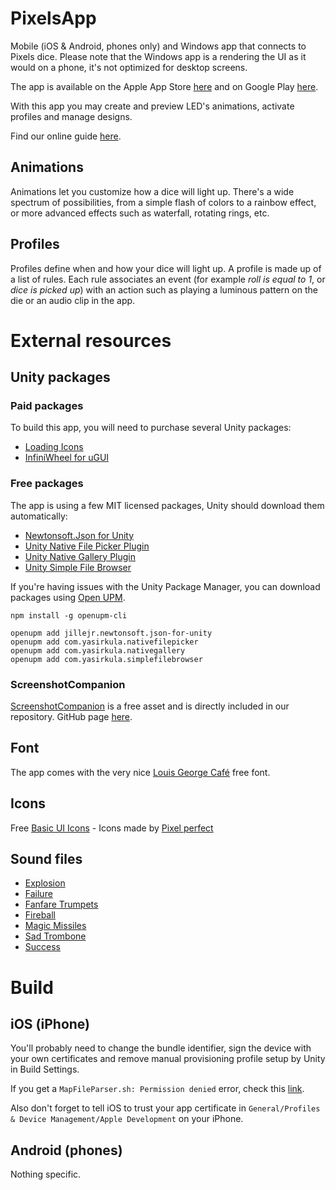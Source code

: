 # PixelsApp

Mobile (iOS & Android, phones only) and Windows app that connects to Pixels dice.
Please note that the Windows app is a rendering the UI as it would on a phone, it's not optimized for desktop screens.

The app is available on the Apple App Store [here](
  https://apps.apple.com/us/app/pixels-the-electronic-dice/id1532993928
) and on Google Play [here](
  https://play.google.com/store/apps/details?id=com.SystemicGames.Pixels
).

With this app you may create and preview LED's animations, activate profiles and manage designs.

Find our online guide [here](https://github.com/GameWithPixels/PixelsApp/wiki/Pixels-App-Guide).

## Animations

Animations let you customize how a dice will light up.
There's a wide spectrum of possibilities, from a simple flash of colors to a rainbow effect, or more advanced effects such as waterfall, rotating rings, etc.

## Profiles

Profiles define when and how your dice will light up. A profile is made up of a list of rules.
Each rule associates an event (for example *roll is equal to 1*, or *dice is picked up*) with an action
such as playing a luminous pattern on the die or an audio clip in the app.

# External resources

## Unity packages

### Paid packages

To build this app, you will need to purchase several Unity packages:

* [Loading Icons](https://assetstore.unity.com/packages/2d/gui/loading-icons-89411)
* [InfiniWheel for uGUI](https://assetstore.unity.com/packages/tools/gui/infiniwheel-for-ugui-unity-4-6-28660)

### Free packages

The app is using a few MIT licensed packages, Unity should download them automatically:

* [Newtonsoft.Json for Unity](https://github.com/jilleJr/Newtonsoft.Json-for-Unity)
* [Unity Native File Picker Plugin](https://github.com/yasirkula/UnityNativeFilePicker)
* [Unity Native Gallery Plugin](https://github.com/yasirkula/UnityNativeGallery)
* [Unity Simple File Browser](https://github.com/yasirkula/UnitySimpleFileBrowser)

If you're having issues with the Unity Package Manager, you can download packages using [Open UPM](https://openupm.com/).

```
npm install -g openupm-cli
```

```
openupm add jillejr.newtonsoft.json-for-unity 
openupm add com.yasirkula.nativefilepicker
openupm add com.yasirkula.nativegallery
openupm add com.yasirkula.simplefilebrowser
```

### ScreenshotCompanion

[ScreenshotCompanion](https://assetstore.unity.com/packages/tools/utilities/screenshot-companion-67779) is a free asset and is directly included in our repository. GitHub page [here](https://github.com/Pfannkuchen/ScreenshotCompanion).

## Font

The app comes with the very nice [Louis George Café](https://www.dafont.com/louis-george-caf.font) free font.

## Icons

Free [Basic UI Icons](https://www.flaticon.com/packs/basic-ui-5?word=basic) - Icons made by [Pixel perfect](https://www.flaticon.com/authors/pixel-perfect)

## Sound files

* [Explosion](https://freesound.org/people/Omar%20Alvarado/sounds/93741/)
* [Failure](https://freesound.org/people/FunWithSound/sounds/394900/)
* [Fanfare Trumpets](https://freesound.org/people/FunWithSound/sounds/456966/)
* [Fireball](https://freesound.org/people/Julien%20Matthey/sounds/105016/)
* [Magic Missiles](https://freesound.org/people/spookymodem/sounds/249817/)
* [Sad Trombone](https://freesound.org/people/kirbydx/sounds/175409/)
* [Success](https://freesound.org/people/grunz/sounds/109662/)

# Build

## iOS (iPhone)

You'll probably need to change the bundle identifier, sign the device with your own certificates
and remove manual provisioning profile setup by Unity in Build Settings.

If you get a `MapFileParser.sh: Permission denied` error, check this [link](https://issuetracker.unity3d.com/issues/ios-mapfileparser-dot-sh-permission-denied-when-building-xcode-project-built-from-windows-directly-to-a-macos-shared-folder).

Also don't forget to tell iOS to trust your app certificate in `General/Profiles & Device Management/Apple Development` on your iPhone.

## Android (phones)

Nothing specific.
